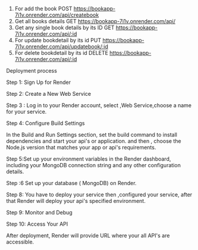 1) For add the book    POST https://bookapp-7i1v.onrender.com/api/createbook          
2) Get all books details  GET  https://bookapp-7i1v.onrender.com/api/                            
3) Get any single book details by its ID GET  https://bookapp-7i1v.onrender.com/api/:id  
4) For update bookdetail by its id PUT https://bookapp-7i1v.onrender.com/api/updatebook/:id
5) For delete bookdetail by its id  DELETE https://bookapp-7i1v.onrender.com/api/:id 

Deployment process

Step 1: Sign Up for Render

Step 2: Create a New Web Service

Step 3 : Log in to your Render account, select ,Web Service,choose a name for your service.

Step 4: Configure Build Settings

In the Build and Run Settings section, set the build command to install dependencies and start your api's or application. 
 and then , choose the Node.js version that matches your app or api's requirements.

Step 5:Set up your environment variables in the Render dashboard, including your MongoDB connection string and any other configuration details.

Step :6  Set up your database ( MongoDB) on Render. 

Step 8: You have to deploy your service then ,configured your service, after that Render will deploy your api's specified environment.

Step 9: Monitor and Debug

Step 10: Access Your API

After  deployment, Render will provide  URL where your all API's are accessible.
